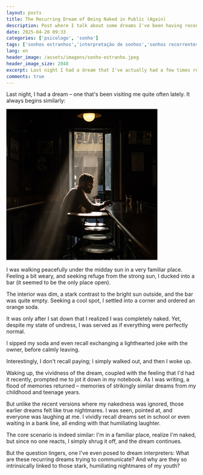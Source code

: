```yaml
---
layout: posts
title: The Recurring Dream of Being Naked in Public (Again)
description: Post where I talk about some dreams I've been having recently.
date: 2025-04-20 09:33
categories: ['psicologo', 'sonho']
tags: ['sonhos estranhos','interpretação de sonhos','sonhos recorrentes','nudez em sonho','memórias da infância', 'inconsciência','perdido anotante']
lang: en
header_image: /assets/imagens/sonho-estranho.jpeg
header_image_size: 2048
excerpt: Last night I had a dream that I've actually had a few times recently, and it starts like this...
comments: true
---
```


Last night, I had a dream – one that's been visiting me quite often lately. It always begins similarly:

<img loading='lazy' src="/assets/imagens/sonho-estranho.jpeg" alt="Image like in my dream" width="400" height="400">

I was walking peacefully under the midday sun in a very familiar place. Feeling a bit weary, and seeking refuge from the strong sun, I ducked into a bar (it seemed to be the only place open).

The interior was dim, a stark contrast to the bright sun outside, and the bar was quite empty. Seeking a cool spot, I settled into a corner and ordered an orange soda.

It was only after I sat down that I realized I was completely naked. Yet, despite my state of undress, I was served as if everything were perfectly normal.

I sipped my soda and even recall exchanging a lighthearted joke with the owner, before calmly leaving.

Interestingly, I don't recall paying; I simply walked out, and then I woke up.

Waking up, the vividness of the dream, coupled with the feeling that I'd had it recently, prompted me to jot it down in my notebook. As I was writing, a flood of memories returned – memories of strikingly similar dreams from my childhood and teenage years.

But unlike the recent versions where my nakedness was ignored, those earlier dreams felt like true nightmares. I was seen, pointed at, and everyone was laughing at me. I vividly recall dreams set in school or even waiting in a bank line, all ending with that humiliating laughter.

The core scenario is indeed similar: I'm in a familiar place, realize I'm naked, but since no one reacts, I simply shrug it off, and the dream continues.

But the question lingers, one I've even posed to dream interpreters: What are these recurring dreams trying to communicate? And why are they so intrinsically linked to those stark, humiliating nightmares of my youth?